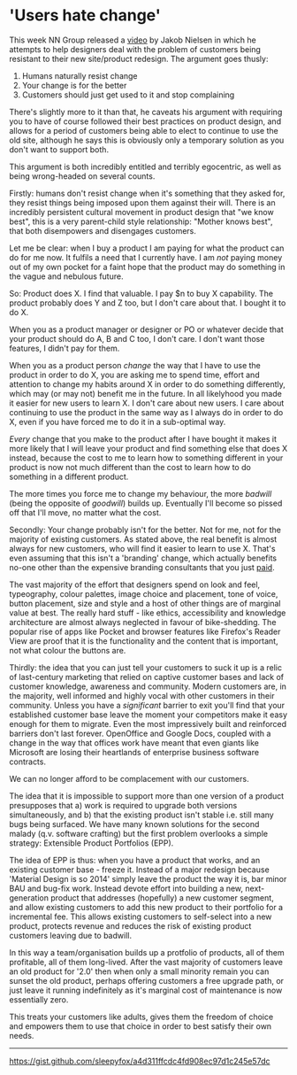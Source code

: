 # 'Users hate change'

This week NN Group released a [video](https://www.nngroup.com/videos/users-hate-change/) by Jakob Nielsen in which he attempts to help designers deal with the problem of customers being resistant to their new site/product redesign. The argument goes thusly:

1. Humans naturally resist change
2. Your change is for the better
3. Customers should just get used to it and stop complaining

There's slightly more to it than that, he caveats his argument with requiring you to have of course followed their best practices on product design, and allows for a period of customers being able to elect to continue to use the old site, although he says this is obviously only a temporary solution as you don't want to support both.

This argument is both incredibly entitled and terribly egocentric, as well as being wrong-headed on several counts.

Firstly: humans don't resist change when it's something that they asked for, they resist things being imposed upon them against their will. There is an incredibly persistent cultural movement in product design that "we know best", this is a very parent-child style relationship: "Mother knows best", that both disempowers and disengages customers.

Let me be clear: when I buy a product I am paying for what the product can do for me now. It fulfils a need that I currently have. I am *not* paying money out of my own pocket for a faint hope that the product may do something in the vague and nebulous future. 

So: Product does X. I find that valuable. I pay $n to buy X capability. The product probably does Y and Z too, but I don't care about that. I bought it to do X.

When you as a product manager or designer or PO or whatever decide that your product should do A, B and C too, I don't care. I don't want those features, I didn't pay for them. 

When you as a product person *change* the way that I have to use the product in order to do X, you are asking me to spend time, effort and attention to change my habits around X in order to do something differently, which may (or may not) benefit me in the future. In all likelyhood you made it easier for new users to learn X. I don't care about new users. I care about continuing to use the product in the same way as I always do in order to do X, even if you have forced me to do it in a sub-optimal way.

*Every* change that you make to the product after I have bought it makes it more likely that I will leave your product and find something else that does X instead, because the cost to me to learn how to something different in your product is now not much different than the cost to learn how to do something in a different product.

The more times you force me to change my behaviour, the more _badwill_ (being the opposite of _goodwill_) builds up. Eventually I'll become so pissed off that I'll move, no matter what the cost.

Secondly: Your change probably isn't for the better. Not for me, not for the majority of existing customers. As stated above, the real benefit is almost always for new customers, who will find it easier to learn to use X. That's even assuming that this isn't a 'branding' change, which actually benefits no-one other than the expensive branding consultants that you just [paid](http://news.bbc.co.uk/1/hi/business/2002480.stm).

The vast majority of the effort that designers spend on look and feel, typeography, colour palettes, image choice and placement, tone of voice, button placement, size and style and a host of other things are of marginal value at best. The really hard stuff - like ethics, accessibility and knowledge architecture are almost always neglected in favour of bike-shedding. The popular rise of apps like Pocket and browser features like Firefox's Reader View are proof that it is the functionality and the content that is important, not what colour the buttons are.

Thirdly: the idea that you can just tell your customers to suck it up is a relic of last-century marketing that relied on captive customer bases and lack of customer knowledge, awareness and community. Modern customers are, in the majority, well informed and highly vocal with other customers in their community. Unless you have a *significant* barrier to exit you'll find that your established customer base leave the moment your competitors make it easy enough for them to migrate. Even the most impressively built and reinforced barriers don't last forever. OpenOffice and Google Docs, coupled with a change in the way that offices work have meant that even giants like Microsoft are losing their heartlands of enterprise business software contracts.

We can no longer afford to be complacement with our customers.

The idea that it is impossible to support more than one version of a product presupposes that a) work is required to upgrade both versions simultaneously, and b) that the existing product isn't stable i.e. still many bugs being surfaced. We have many known solutions for the second malady (q.v. software crafting) but the first problem overlooks a simple strategy: Extensible Product Portfolios (EPP).

The idea of EPP is thus: when you have a product that works, and an existing customer base - freeze it. Instead of a major redesign because 'Material Design is so 2014' simply leave the product the way it is, bar minor BAU and bug-fix work. Instead devote effort into building a new, next-generation product that addresses (hopefully) a new customer segment, and allow existing customers to add this new product to their portfolio for a incremental fee. This allows existing customers to self-select into a new product, protects revenue and reduces the risk of existing product customers leaving due to badwill.

In this way a team/organisation builds up a protfolio of products, all of them profitable, all of them long-lived. After the vast majority of customers leave an old product for '2.0' then when only a small minority remain you can sunset the old product, perhaps offering customers a free upgrade path, or just leave it running indefinitely as it's marginal cost of maintenance is now essentially zero.

This treats your customers like adults, gives them the freedom of choice and empowers them to use that choice in order to best satisfy their own needs.

---

https://gist.github.com/sleepyfox/a4d311ffcdc4fd908ec97d1c245e57dc
